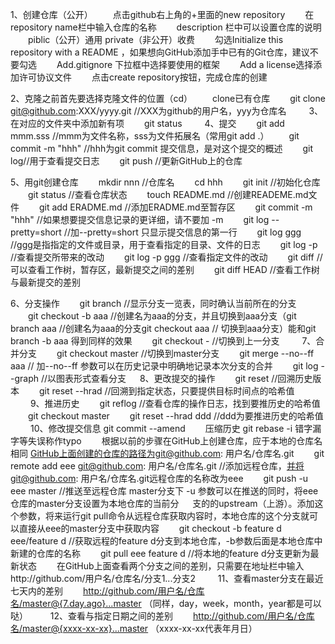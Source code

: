 1、创建仓库（公开）
　　点击github右上角的+里面的new repository 
　　在repository name栏中输入仓库的名称
　　description 栏中可以设置仓库的说明
　　piblic（公开）通用 private（非公开）收费
　　勾选Initialize this repository with a README ，如果想向GitHub添加手中已有的Git仓库，建议不要勾选
　　Add.gitignore 下拉框中选择要使用的框架
　　Add a license选择添加许可协议文件
　　点击create repository按钮，完成仓库的创建

2、克隆之前首先要选择克隆文件的位置（cd）
　　clone已有仓库
　　git clone git@github.com:XXX/yyyy.git //XXX为github的用户名，yyy为仓库名
　　
3、在对应的文件夹中添加新有项
　　git status
　　
4、提交
　　git add mmm.sss //mmm为文件名称，sss为文件拓展名（常用git add .）
　　git commit -m "hhh" //hhh为git commit 提交信息，是对这个提交的概述
　　git log//用于查看提交日志
　　git push //更新GitHub上的仓库

5、用git创建仓库
　　mkdir nnn //仓库名
　　cd hhh
　　git init //初始化仓库
　　git status //查看仓库状态
　　touch README.md //创建READEME.md文件
　　git add ERADME.md //添加ERADME.md至暂存区
　　git commit -m "hhh" //如果想要提交信息记录的更详细，请不要加 -m
　　git log --pretty=short //加--pretty=short 只显示提交信息的第一行
　　git log ggg //ggg是指指定的文件或目录，用于查看指定的目录、文件的日志
　　git log -p //查看提交所带来的改动
　　git log -p ggg //查看指定文件的改动
　　git diff //可以查看工作树，暂存区，最新提交之间的差别
　　git diff HEAD //查看工作树与最新提交的差别

6、分支操作
　　git branch //显示分支一览表，同时确认当前所在的分支
　　git checkout -b aaa //创建名为aaa的分支，并且切换到aaa分支（git branch aaa //创建名为aaa的分支git checkout aaa // 切换到aaa分支）能和git branch -b aaa 得到同样的效果
　　git checkout - //切换到上一分支
　　
7、合并分支
　　git checkout master //切换到master分支
　　git merge --no--ff aaa // 加--no--ff 参数可以在历史记录中明确地记录本次分支的合并
　　git log --graph //以图表形式查看分支
　
8、更改提交的操作
　　git reset //回溯历史版本
　　git reset --hrad //回溯到指定状态，只要提供目标时间点的哈希值
　　
9、推进历史
　　git reflog //查看仓库的操作日志，找到要推历史的哈希值
　　git checkout master
　　git reset --hrad ddd //ddd为要推进历史的哈希值
　　
10、修改提交信息 git commit --amend
　　压缩历史 git rebase -i 错字漏字等失误称作typo
　　根据以前的步骤在GitHub上创建仓库，应于本地的仓库名相同 GitHub上面创建的仓库的路径为git@github.com: 用户名/仓库名.git
　　git remote add eee git@github.com: 用户名/仓库名.git //添加远程仓库，并将git@github.com: 用户名/仓库名.git远程仓库的名称改为eee
　　git push -u eee master //推送至远程仓库 master分支下 -u 参数可以在推送的同时，将eee仓库的master分支设置为本地仓库的当前分
　      支的的upstream（上游）。添加这个参数，将来运行git pull命令从远程仓库获取内容时，本地仓库的这个分支就可以直接从eee的master分支中获取内容
　　git checkout -b feature d eee/feature d //获取远程的feature d分支到本地仓库，-b参数后面是本地仓库中新建的仓库的名称
　　git pull eee feature d //将本地的feature d分支更新为最新状态
　　在GitHub上面查看两个分支之间的差别，只需要在地址栏中输入http://github.com/用户名/仓库名/分支1...分支2
　　
11、查看master分支在最近七天内的差别
　　http://github.com/用户名/仓库名/master@{7.day.ago}...master （同样，day，week，month，year都是可以哒）
　　
12、查看与指定日期之间的差别
　　http://github.com/用户名/仓库名/master@{xxxx-xx-xx}...master （xxxx-xx-xx代表年月日）